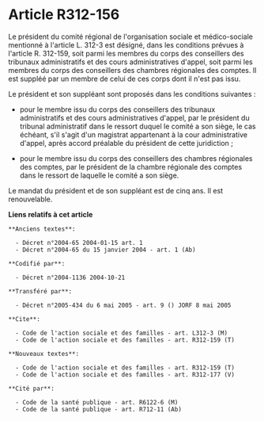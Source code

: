 # Article R312-156

Le président du comité régional de l'organisation sociale et médico-sociale mentionné à l'article L. 312-3 est désigné, dans
les conditions prévues à l'article R. 312-159, soit parmi les membres du corps des conseillers des tribunaux administratifs
et des cours administratives d'appel, soit parmi les membres du corps des conseillers des chambres régionales des comptes. Il
est suppléé par un membre de celui de ces corps dont il n'est pas issu.

Le président et son suppléant sont proposés dans les conditions suivantes :

- pour le membre issu du corps des conseillers des tribunaux administratifs et des cours administratives d'appel, par le
président du tribunal administratif dans le ressort duquel le comité a son siège, le cas échéant, s'il s'agit d'un magistrat
appartenant à la cour administrative d'appel, après accord préalable du président de cette juridiction ;

- pour le membre issu du corps des conseillers des chambres régionales des comptes, par le président de la chambre régionale
des comptes dans le ressort de laquelle le comité a son siège.

Le mandat du président et de son suppléant est de cinq ans. Il est renouvelable.

**Liens relatifs à cet article**

	**Anciens textes**:

	  - Décret n°2004-65 2004-01-15 art. 1
	  - Décret n°2004-65 du 15 janvier 2004 - art. 1 (Ab)

	**Codifié par**:

	  - Décret n°2004-1136 2004-10-21

	**Transféré par**:

	  - Décret n°2005-434 du 6 mai 2005 - art. 9 () JORF 8 mai 2005

	**Cite**:

	  - Code de l'action sociale et des familles - art. L312-3 (M)
	  - Code de l'action sociale et des familles - art. R312-159 (T)

	**Nouveaux textes**:

	  - Code de l'action sociale et des familles - art. R312-159 (T)
	  - Code de l'action sociale et des familles - art. R312-177 (V)

	**Cité par**:

	  - Code de la santé publique - art. R6122-6 (M)
	  - Code de la santé publique - art. R712-11 (Ab)
